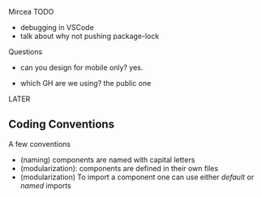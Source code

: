 Mircea TODO
- debugging in VSCode
- talk about why not pushing package-lock





Questions
- can you design for mobile only? yes.

- which GH are we using? the public one


LATER

## Coding Conventions

A few conventions 
- (naming) components are named with capital letters 
- (modularization): components are defined in their own files
- (modularization) To import a component one can use either *default* or *named* imports

